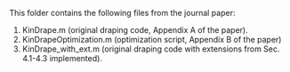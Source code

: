 This folder contains the following files from the journal paper:
1) KinDrape.m (original draping code, Appendix A of the paper).
2) KinDrapeOptimization.m (optimization script, Appendix B of the paper)
3) KinDrape_with_ext.m (original draping code with extensions from Sec. 4.1-4.3 implemented).
